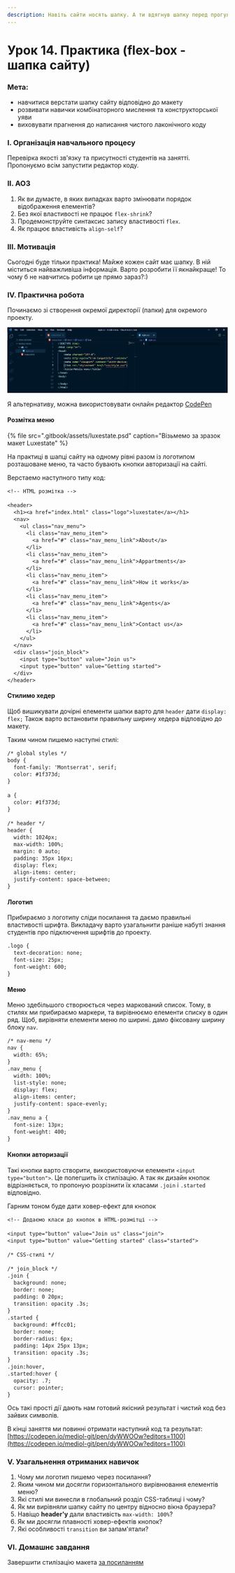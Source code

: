```yaml
---
description: Навіть сайти носять шапку. А ти вдягнув шапку перед прогулянкою?
---
```


# Урок 14. Практика \(flex-box - шапка сайту\)

### Мета:

* навчитися верстати шапку сайту відповідно до макету
* розвивати навички комбінаторного мислення та конструкторської уяви
* виховувати прагнення до написання чистого лаконічного коду

### І. Організація навчального процесу

Перевірка якості зв'язку та присутності студентів на занятті. Пропонуємо всім запустити редактор коду.

### ІІ. АОЗ

1. Як ви думаєте, в яких випадках варто змінювати порядок відображення елементів?
2. Без якої властивості не працює `flex-shrink`?
3. Продемонструйте синтаксис запису властивості `flex`.
4. Як працює властивість `align-self`?

### ІІІ. Мотивація

Сьогодні буде тільки практика! Майже кожен сайт має шапку. В ній міститься найважливіша інформація. Варто розробити її якнайкраще! То чому б не навчитись робити це прямо зараз?:\)

### IV. Практична робота

Починаємо зі створення окремої директорії \(папки\) для окремого проекту.

![&#x41F;&#x440;&#x438;&#x43A;&#x43B;&#x430;&#x434; &#x441;&#x442;&#x440;&#x443;&#x43A;&#x442;&#x443;&#x440;&#x438; &#x43D;&#x43E;&#x432;&#x43E;&#x433;&#x43E; &#x43F;&#x440;&#x43E;&#x435;&#x43A;&#x442;&#x443; &#x432; VS Code](.gitbook/assets/image%20%2810%29.png)

Я альтернативу, можна використовувати онлайн редактор [CodePen](https://codepen.io/)

#### Розмітка меню

{% file src=".gitbook/assets/luxestate.psd" caption="Візьмемо за зразок макет Luxestate" %}

На практиці в шапці сайту на одному рівні разом із логотипом розташоване меню, та часто бувають кнопки авторизації на сайті.

Верстаемо наступного типу код:

```text
<!-- HTML розмітка -->

<header>
  <h1><a href="index.html" class="logo">luxestate</a></h1>
  <nav>
    <ul class="nav_menu">
      <li class="nav_menu_item">
        <a href="#" class="nav_menu_link">About</a>
      </li>
      <li class="nav_menu_item">
        <a href="#" class="nav_menu_link">Appartments</a>
      </li>
      <li class="nav_menu_item">
        <a href="#" class="nav_menu_link">How it works</a>
      </li>
      <li class="nav_menu_item">
        <a href="#" class="nav_menu_link">Agents</a>
      </li>
      <li class="nav_menu_item">
        <a href="#" class="nav_menu_link">Contact us</a>
      </li>
    </ul>
  </nav>
  <div class="join_block">
    <input type="button" value="Join us">
    <input type="button" value="Getting started">
  </div>
</header>
```

#### Стилимо хедер

Щоб вишикувати дочірні елементи шапки варто для `header` дати `display: flex;` Також варто встановити правильну ширину хедера відповідно до макету.

Таким чином пишемо наступні стилі:

```text
/* global styles */
body {
  font-family: 'Montserrat', serif;
  color: #1f373d;
}

a {
  color: #1f373d;
}

/* header */
header {
  width: 1024px;
  max-width: 100%;
  margin: 0 auto;
  padding: 35px 16px;
  display: flex;
  align-items: center;
  justify-content: space-between;
}
```

#### Логотип

Прибираємо з логотипу сліди посилання та даємо правильні властивості шрифта. Викладачу варто узагальнити раніше набуті знання студентів про підключення шрифтів до проекту.

```text
.logo {
  text-decoration: none;
  font-size: 25px;
  font-weight: 600;
}
```

#### Меню

Меню здебільшого створюється через маркований список. Тому, в стилях ми прибираємо маркери, та вирівнюємо елементи списку в один ряд. Щоб, вирівняти елементи меню по ширині. дамо фіксовану ширину блоку `nav`.

```text
/* nav-menu */
nav {
  width: 65%;
}
.nav_menu {
  width: 100%;
  list-style: none;
  display: flex;
  align-items: center;
  justify-content: space-evenly;
}
.nav_menu a {
  font-size: 13px;
  font-weight: 400;
}
```

#### Кнопки авторизації

Такі кнопки варто створити, використовуючи елементи `<input type="button">`. Це полегшить їх стилізацію. А так як дизайн кнопок відрізняється, то пропоную розрізнити їх класами `.join` і `.started` відповідно.

Гарним тоном буде дати ховер-ефект для кнопок

```text
<!-- Додаємо класи до кнопок в HTML-розмітці -->

<input type="button" value="Join us" class="join">
<input type="button" value="Getting started" class="started">

/* CSS-стилі */

/* join_block */
.join {
  background: none;
  border: none;
  padding: 0 20px;
  transition: opacity .3s;
}
.started {
  background: #ffcc01;
  border: none;
  border-radius: 6px;
  padding: 14px 25px 13px;
  transition: opacity .3s;
}
.join:hover,
.started:hover {
  opacity: .7;
  cursor: pointer;
}
```

Ось такі прості дії дають нам готовий якісний результат і чистий код без зайвих символів.

В кінці заняття ми повинні отримати наступний код та результат: [https://codepen.io/mediol-git/pen/dyWWOOw?editors=1100](https://codepen.io/mediol-git/pen/dyWWOOw?editors=1100)

### V. Узагальнення отриманих навичок

1. Чому ми логотип пишемо через посилання?
2. Яким чином ми досягли горизонтального вирівнювання елементів меню?
3. Які стилі ми винесли в глобальний розділ CSS-таблиці і чому?
4. Як ми вирівняли шапку сайту по центру відносно вікна браузера?
5. Навіщо **header'у** дали властивість `max-width: 100%`?
6. Як ми досягли плавності ховер-ефектів кнопок?
7. Які особливості `transition` ви запам'ятали?

### VI. Домашнє завдання

Завершити стилізацію макета [за посиланням](https://app.schoology.com/attachment/1690243710/source/43c4de3c2e4527ba30dea723be71976d.psd)

